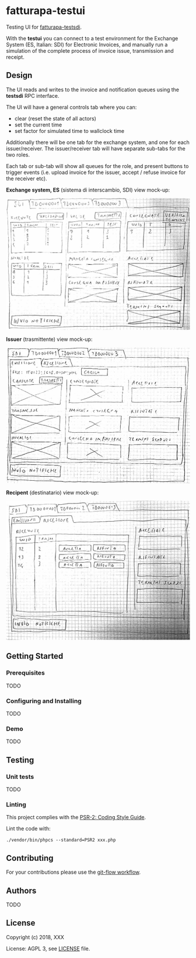 # fatturapa-testui

Testing UI for [fatturapa-testsdi](https://github.com/italia/fatturapa-testsdi).

With the **testui** you can connect to a test environment for the Exchange System (ES, Italian: SDI) for Electronic Invoices, and manually run a simulation of the complete process of invoice issue, transmission and receipt.

## Design

The UI reads and writes to the invoice and notification queues using the **testsdi** RPC interface.

The UI will have a general controls tab where you can:
- clear (reset the state of all actors)
- set the current time
- set factor for simulated time to wallclock time

Additionally there will be one tab for the exchange system, and one for each issuer/receiver.
The issuer/receiver tab will have separate sub-tabs for the two roles.

Each tab or sub-tab will show all queues for the role, and present buttons to trigger events (i.e. upload invoice for the issuer, accept / refuse invoice for the receiver etc).

**Exchange system, ES** (sistema di interscambio, SDI) view mock-up:

![SDI](/mockups/SDI.JPG)

**Issuer** (trasmittente) view mock-up:

![SDI](/mockups/TD_emissione.JPG)

**Recipent** (destinatario) view mock-up:

![SDI](/mockups/TD_ricezione.JPG)

## Getting Started

### Prerequisites

TODO

### Configuring and Installing

TODO

### Demo

TODO

## Testing

### Unit tests

TODO

### Linting

This project complies with the [PSR-2: Coding Style Guide](https://www.php-fig.org/psr/psr-2/).

Lint the code with:
```
./vendor/bin/phpcs --standard=PSR2 xxx.php
```

## Contributing

For your contributions please use the [git-flow workflow](https://danielkummer.github.io/git-flow-cheatsheet/).

## Authors

TODO

## License

Copyright (c) 2018, XXX

License: AGPL 3, see [LICENSE](LICENSE) file.
